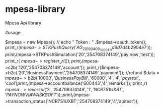 # mpesa-library
Mpesa Api library 

#usage

   $mpesa  = new Mpesa();
  // echo " Token : " .$mpesa->oauth_token();
    print_r($mpesa->STKPushQuery('AG_20190409_0000411d6d7d4b2904e7'));
    print_r($mpesa->STKPushSimulation('20','254708374149','pay now','test'));
    print_r( $mpesa->register_url()); 
    print_r($mpesa->c2b('120','254708374149','account'));
    print_r($mpesa->b2c('20','BusinessPayment','254708374149','payment')); //refund
    $data = $mpesa->b2b('10000','BusinessPayBill','60000','4','4','paytest','cool')
    print_r($mpesa->accountbalance('600443','4','remarks'));
    print_r( $mpesa->reversal('2','254708374149','1','NCR7S1UXBT','PAY NOW VIA WASKSOFT'));
    print_r($mpesa->transaction_status('NCR7S1UXBT','254708374149','4','apitest'));
    

